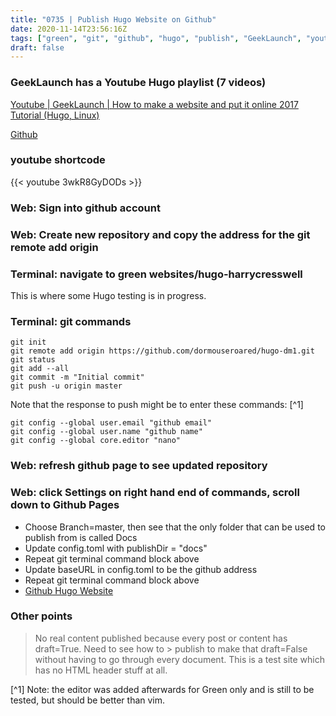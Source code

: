 ```yaml
---
title: "0735 | Publish Hugo Website on Github"
date: 2020-11-14T23:56:16Z
tags: ["green", "git", "github", "hugo", "publish", "GeekLaunch", "youtube", "shortcode"]
draft: false
---
```

### GeekLaunch has a Youtube Hugo playlist (7 videos)
[Youtube | GeekLaunch | How to make a website and put it online 2017 Tutorial (Hugo, Linux)](https://www.youtube.com/watch?v=3wkR8GyDODs&list=PLwnSaD6BDfXIWCBwbZNTl7pc-mbon8LSi)

[Github](https://github.com)

### youtube shortcode

{{< youtube 3wkR8GyDODs >}}

### Web: Sign into github account

### Web: Create new repository and copy the address for the git remote add origin

### Terminal: navigate to green websites/hugo-harrycresswell
This is where some Hugo testing is in progress.

### Terminal: git commands
```
git init
git remote add origin https://github.com/dormouseroared/hugo-dm1.git
git status
git add --all
git commit -m "Initial commit"
git push -u origin master
```

Note that the response to push might be to enter these commands: [^1]
```
git config --global user.email "github email"
git config --global user.name "github name"
git config --global core.editor "nano"

```

### Web: refresh github page to see updated repository
### Web: click Settings on right hand end of commands, scroll down to Github Pages

* Choose Branch=master, then see that the only folder that can be used to publish from is called Docs
* Update config.toml with publishDir = "docs"
* Repeat git terminal command block above
* Update baseURL in config.toml to be the github address
* Repeat git terminal command block above
* [Github Hugo Website](https://dormouseroared.github.io/hugo-dm1)

### Other points

> No real content published because every post or content has draft=True. Need to see how to > publish to make that draft=False without having to go through every document.
> This is a test site which has no HTML header stuff at all.

[^1] Note: the editor was added afterwards for Green only and is still to be tested, but should be better than vim.
